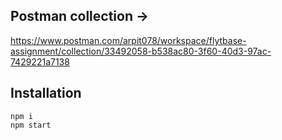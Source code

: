 ## Postman collection -> 
https://www.postman.com/arpit078/workspace/flytbase-assignment/collection/33492058-b538ac80-3f60-40d3-97ac-7429221a7138
## Installation
```
npm i
npm start
```
